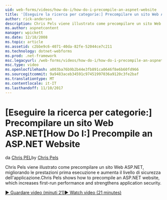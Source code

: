 ```yaml
---
uid: web-forms/videos/how-do-i/how-do-i-precompile-an-aspnet-website
title: '[Eseguire la ricerca per categorie:] Precompilare un sito Web ASP.NET | Documenti Microsoft'
author: rick-anderson
description: Chris Pels viene illustrato come precompilare un sito Web ASP.NET, migliorando le prestazioni prima esecuzione e aumenta il livello di sicurezza dell'applicazione.
ms.author: aspnetcontent
manager: wpickett
ms.date: 12/18/2008
ms.topic: article
ms.assetid: c2bbe9c6-4071-40da-82fe-52044ce7c211
ms.technology: dotnet-webforms
ms.prod: .net-framework
msc.legacyurl: /web-forms/videos/how-do-i/how-do-i-precompile-an-aspnet-website
msc.type: video
ms.openlocfilehash: a003ba76b9b2b44e3fb891ca0646f8e6b60fd966
ms.sourcegitcommit: 9a9483aceb34591c97451997036a9120c3fe2baf
ms.translationtype: MT
ms.contentlocale: it-IT
ms.lasthandoff: 11/10/2017
---
```

<a name="how-do-i-precompile-an-aspnet-website"></a><span data-ttu-id="e8566-103">[Eseguire la ricerca per categorie:] Precompilare un sito Web ASP.NET</span><span class="sxs-lookup"><span data-stu-id="e8566-103">[How Do I:] Precompile an ASP.NET Website</span></span>
====================
<span data-ttu-id="e8566-104">da [Chris PEL](https://twitter.com/chrispels)</span><span class="sxs-lookup"><span data-stu-id="e8566-104">by [Chris Pels](https://twitter.com/chrispels)</span></span>

<span data-ttu-id="e8566-105">Chris Pels viene illustrato come precompilare un sito Web ASP.NET, migliorando le prestazioni prima esecuzione e aumenta il livello di sicurezza dell'applicazione.</span><span class="sxs-lookup"><span data-stu-id="e8566-105">Chris Pels shows how to precompile an ASP.NET website, which increases first-run performance and strengthens application security.</span></span>

[<span data-ttu-id="e8566-106">&#9654; Guardare video (minuti 21)</span><span class="sxs-lookup"><span data-stu-id="e8566-106">&#9654; Watch video (21 minutes)</span></span>](https://channel9.msdn.com/Blogs/ASP-NET-Site-Videos/how-do-i-precompile-an-aspnet-website)
